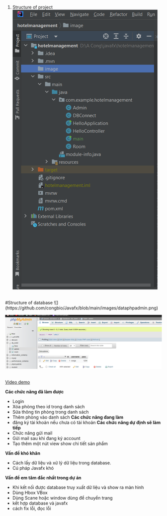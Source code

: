 1. Structure of project<br>
![](https://github.com/congbio/Javafx/blob/main/images/folderstructure.png)
<br>
#Structure of database 
![](https://github.com/congbio/Javafx/blob/main/images/dataphpadmin.png)

![](https://github.com/congbio/Javafx/blob/main/images/dataadmin.png)
<br><br>

[Video demo <br>](https://www.youtube.com/watch?v=A8-Jg_W_nsQ)


**Các chức năng đã làm được**

- Login
- Xóa phòng theo id trong danh sách
- Sửa thông tin phòng trong danh sách
- Thêm phòng vào danh sách
**Các chức năng đang làm**
- đăng ký tài khoản nếu chưa có tài khoản
**Các chức năng dự định sẽ làm tiếp**
- Chức năng gửi mail
- Gửi mail sau  khi đang ký account
- Tạo thêm một nút view show chi tiết sản phẩm

**Vấn đề khó khăn**
- Cách lấy dữ liệu và xử lý dữ liệu trong database.
- Cú pháp Javafx khó

**Vấn đề em tâm đắc nhất trong dự án**

- Khi kết nối được database truy xuất dữ liệu và show ra màn hình
- Dùng Hbox VBox
- Dùng Scane hoặc window dùng để chuyển trang
- kết hợp database và javafx
- cách fix lỗi, đọc lỗi

